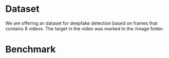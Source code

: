 # Dataset
We are offering an dataset for deepfake detection based on frames that contains 8 videos.
The target in the video was marked in the /image folder.

# Benchmark
